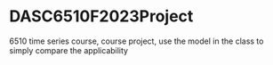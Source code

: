 # DASC6510F2023Project
6510 time series course, course project, use the model in the class to simply compare the applicability
